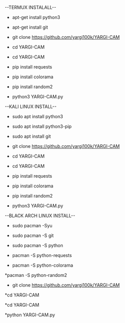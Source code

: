 --TERMUX INSTALALL--
* apt-get install python3

* apt-get install git

* git clone https://github.com/yargi100k/YARGI-CAM

* cd YARGI-CAM

* cd YARGI-CAM

* pip install requests

* pip install colorama

* pip install random2

* python3 YARGI-CAM.py

--KALI LINUX INSTALL--

* sudo apt install python3

* sudo apt install python3-pip

* sudo apt install git

* git clone https://github.com/yargi100k/YARGI-CAM

* cd YARGI-CAM

* cd YARGI-CAM

* pip install requests

* pip install colorama

* pip install random2

* python3 YARGI-CAM.py

--BLACK ARCH LINUX INSTALL--

* sudo pacman -Syu

* sudo pacman -S git

* sudo pacman -S python

* pacman -S python-requests

* pacman -S python-colorama

*pacman -S python-random2

* git clone https://github.com/yargi100k/YARGI-CAM

*cd YARGI-CAM

*cd YARGI-CAM

*python YARGI-CAM.py
